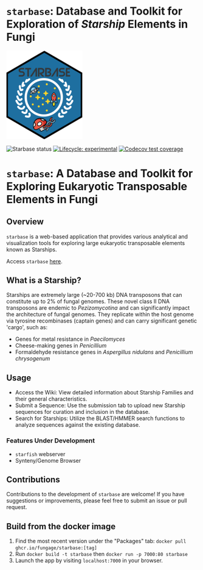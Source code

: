 # `starbase`: Database and Toolkit for Exploration of _Starship_ Elements in Fungi

<img src=assets/logos/favicon.png width=200>

<!-- badges: start -->

![Starbase status](https://img.shields.io/website?url=https%3A%2F%2Fstarbase.serve.scilifelab.se%2Fapp%2Fstarbase)
[![Lifecycle: experimental](https://img.shields.io/badge/lifecycle-experimental-orange.svg)](https://lifecycle.r-lib.org/articles/stages.html#experimental)
[![Codecov test coverage](https://codecov.io/gh/FungAGE/starbase/branch/main/graph/badge.svg)](https://app.codecov.io/gh/FungAGE/starbase?branch=main)

<!-- badges: end -->

# `starbase`: A Database and Toolkit for Exploring Eukaryotic Transposable Elements in Fungi

## Overview

`starbase` is a web-based application that provides various analytical and visualization tools for exploring large eukaryotic transposable elements known as Starships.

Access `starbase` [here](https://starbase.serve.scilifelab.se/).

## What is a Starship?

Starships are extremely large (~20-700 kb) DNA transposons that can constitute up to 2% of fungal genomes. These novel class II DNA transposons are endemic to _Pezizomycotina_ and can significantly impact the architecture of fungal genomes. They replicate within the host genome via tyrosine recombinases (captain genes) and can carry significant genetic 'cargo', such as:

- Genes for metal resistance in _Paecilomyces_
- Cheese-making genes in _Penicillium_
- Formaldehyde resistance genes in _Aspergillus nidulans_ and _Penicillium chrysogenum_

## Usage

- Access the Wiki: View detailed information about Starship Families and their general characteristics.
- Submit a Sequence: Use the submission tab to upload new Starship sequences for curation and inclusion in the database.
- Search for Starships: Utilize the BLAST/HMMER search functions to analyze sequences against the existing database.

### Features Under Development

- `starfish` webserver
- Synteny/Genome Browser

## Contributions

Contributions to the development of `starbase` are welcome! If you have suggestions or improvements, please feel free to submit an issue or pull request.

## Build from the docker image

1. Find the most recent version under the "Packages" tab: `docker pull ghcr.io/fungage/starbase:[tag]`
1. Run `docker build -t starbase` then `docker run -p 7000:80 starbase`
1. Launch the app by visiting `localhost:7000` in your browser.
